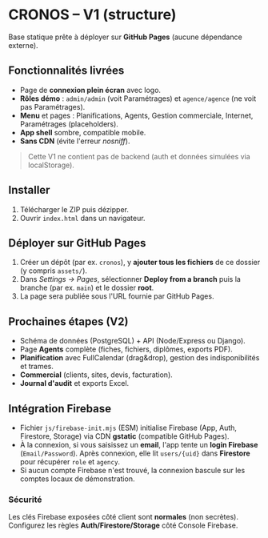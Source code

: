
# CRONOS – V1 (structure)

Base statique prête à déployer sur **GitHub Pages** (aucune dépendance externe).

## Fonctionnalités livrées
- Page de **connexion plein écran** avec logo.
- **Rôles démo** : `admin/admin` (voit Paramétrages) et `agence/agence` (ne voit pas Paramétrages).
- **Menu** et pages : Planifications, Agents, Gestion commerciale, Internet, Paramétrages (placeholders).
- **App shell** sombre, compatible mobile.
- **Sans CDN** (évite l'erreur *nosniff*).

> Cette V1 ne contient pas de backend (auth et données simulées via localStorage).

## Installer
1. Télécharger le ZIP puis dézipper.
2. Ouvrir `index.html` dans un navigateur.

## Déployer sur GitHub Pages
1. Créer un dépôt (par ex. `cronos`), y **ajouter tous les fichiers** de ce dossier (y compris `assets/`).
2. Dans *Settings → Pages*, sélectionner **Deploy from a branch** puis la branche (par ex. `main`) et le dossier **root**.
3. La page sera publiée sous l'URL fournie par GitHub Pages.

## Prochaines étapes (V2)
- Schéma de données (PostgreSQL) + API (Node/Express ou Django).
- Page **Agents** complète (fiches, fichiers, diplômes, exports PDF).
- **Planification** avec FullCalendar (drag&drop), gestion des indisponibilités et trames.
- **Commercial** (clients, sites, devis, facturation).
- **Journal d'audit** et exports Excel.


## Intégration Firebase
- Fichier `js/firebase-init.mjs` (ESM) initialise Firebase (App, Auth, Firestore, Storage) via CDN **gstatic** (compatible GitHub Pages).
- À la connexion, si vous saisissez un **email**, l'app tente un **login Firebase** (`Email/Password`). Après connexion, elle lit `users/{uid}` dans **Firestore** pour récupérer `role` et `agency`.
- Si aucun compte Firebase n'est trouvé, la connexion bascule sur les comptes locaux de démonstration.

### Sécurité
Les clés Firebase exposées côté client sont **normales** (non secrètes). Configurez les règles **Auth/Firestore/Storage** côté Console Firebase.
